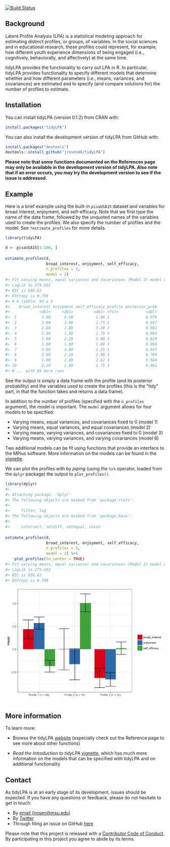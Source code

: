
<!-- README.md is generated from README.Rmd. Please edit that file -->
[![Build Status](https://travis-ci.org/jrosen48/tidyLPA.svg?branch=master)](https://travis-ci.org/jrosen48/tidyLPA)

Background
----------

Latent Profile Analysis (LPA) is a statistical modeling approach for estimating distinct profiles, or groups, of variables. In the social sciences and in educational research, these profiles could represent, for example, how different youth experience dimensions of being engaged (i.e., cognitively, behaviorally, and affectively) at the same time.

tidyLPA provides the functionality to carry out LPA in R. In particular, tidyLPA provides functionality to specify different models that determine whether and how different parameters (i.e., means, variances, and covariances) are estimated and to specify (and compare solutions for) the number of profiles to estimate.

Installation
------------

You can install tidyLPA (version 0.1.2) from CRAN with:

``` r
install.packages("tidyLPA")
```

You can also install the development version of tidyLPA from GitHub with:

``` r
install.packages("devtools")
devtools::install_github("jrosen48/tidyLPA")
```

**Please note that some functions documented on the References page may only be available in the development version of tidyLPA. Also note that if an error occurs, you may try the development version to see if the issue is addressed.**

Example
-------

Here is a brief example using the built-in `pisaUSA15` dataset and variables for broad interest, enjoyment, and self-efficacy. Note that we first type the name of the data frame, followed by the unquoted names of the variables used to create the profiles. We also specify the number of profiles and the model. See `?estimate_profiles` for more details.

``` r
library(tidyLPA)
```

``` r
d <- pisaUSA15[1:100, ]

estimate_profiles(d, 
                  broad_interest, enjoyment, self_efficacy, 
                  n_profiles = 3, 
                  model = 2)
#> Fit varying means, equal variances and covariances (Model 2) model with 3 profiles.
#> LogLik is 279.692
#> BIC is 636.62
#> Entropy is 0.798
#> # A tibble: 94 x 5
#>    broad_interest enjoyment self_efficacy profile posterior_prob
#>             <dbl>     <dbl>         <dbl> <fct>            <dbl>
#>  1           3.80      4.00          1.00 1                0.976
#>  2           3.00      3.00          2.75 2                0.847
#>  3           1.80      2.80          3.38 2                0.982
#>  4           1.40      1.00          2.75 3                0.963
#>  5           1.80      2.20          2.00 3                0.824
#>  6           1.60      1.60          1.88 3                0.960
#>  7           3.00      3.80          2.25 1                0.847
#>  8           2.60      2.20          2.00 3                0.704
#>  9           1.00      2.80          2.62 3                0.584
#> 10           2.20      2.00          1.75 3                0.861
#> # ... with 84 more rows
```

See the output is simply a data frame with the profile (and its posterior probability) and the variables used to create the profiles (this is the "tidy" part, in that the function takes and returns a data frame).

In addition to the number of profiles (specified with the `n_profiles` argument), the model is important. The `model` argument allows for four models to be specified:

-   Varying means, equal variances, and covariances fixed to 0 (model 1)
-   Varying means, equal variances, and equal covariances (model 2)
-   Varying means, varying variances, and covariances fixed to 0 (model 3)
-   Varying means, varying variances, and varying covariances (model 6)

Two additional models can be fit using functions that provide an interface to the MPlus software. More information on the models can be found in the [vignette](https://jrosen48.github.io/tidyLPA/articles/Introduction_to_tidyLPA.html).

We can plot the profiles with by *piping* (using the `%>%` operator, loaded from the `dplyr` package) the output to `plot_profiles()`.

``` r
library(dplyr)
#> 
#> Attaching package: 'dplyr'
#> The following objects are masked from 'package:stats':
#> 
#>     filter, lag
#> The following objects are masked from 'package:base':
#> 
#>     intersect, setdiff, setequal, union

estimate_profiles(d, 
                  broad_interest, enjoyment, self_efficacy, 
                  n_profiles = 3, 
                  model = 2) %>% 
    plot_profiles(to_center = TRUE)
#> Fit varying means, equal variances and covariances (Model 2) model with 3 profiles.
#> LogLik is 279.692
#> BIC is 636.62
#> Entropy is 0.798
```

![](man/figures/README-unnamed-chunk-5-1.png)

More information
----------------

To learn more:

-   Browse the tidyLPA [website](https://jrosen48.github.io/tidyLPA/) (especially check out the Reference page to see more about other functions)

-   *Read the Introduction to tidyLPA* [vignette](https://jrosen48.github.io/tidyLPA/articles/Introduction_to_tidyLPA.html), which has much more information on the models that can be specified with tidyLPA and on additional functionality

Contact
-------

As tidyLPA is at an early stage of its development, issues should be expected. If you have any questions or feedback, please do not hesitate to get in touch:

-   By [email (jrosen@msu.edu)](mailto:jrosen@msu.edu)
-   By [Twitter](http://twitter.com/jrosenberg6432)
-   Through filing an issue on GitHub [here](https://github.com/jrosen48/tidyLPA)

Please note that this project is released with a [Contributor Code of Conduct](CONDUCT.md). By participating in this project you agree to abide by its terms.
